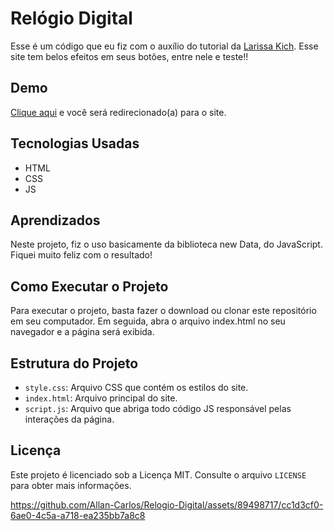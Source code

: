 # Relógio Digital

Esse é um código que eu fiz com o auxílio do tutorial da [Larissa Kich]([https://www.youtube.com/channel/UCXpt0pR8Qo5C67Y--xQpJAQ/featured](https://www.youtube.com/@larissakich)). Esse site tem belos efeitos em seus botões, entre nele e teste!!

## Demo

[Clique aqui](https://allan-carlos.github.io/Relogio-Digital/) e você será redirecionado(a) para o site.

## Tecnologias Usadas

- HTML
- CSS
- JS

## Aprendizados

Neste projeto, fiz o uso basicamente da biblioteca new Data, do JavaScript. Fiquei muito feliz com o resultado!

## Como Executar o Projeto

Para executar o projeto, basta fazer o download ou clonar este repositório em seu computador. Em seguida, abra o arquivo index.html no seu navegador e a página será exibida.

## Estrutura do Projeto

- `style.css`: Arquivo CSS que contém os estilos do site.
- `index.html`: Arquivo principal do site.
- `script.js`: Arquivo que abriga todo código JS responsável pelas interações da página.

## Licença

Este projeto é licenciado sob a Licença MIT. Consulte o arquivo `LICENSE` para obter mais informações.

https://github.com/Allan-Carlos/Relogio-Digital/assets/89498717/cc1d3cf0-6ae0-4c5a-a718-ea235bb7a8c8





